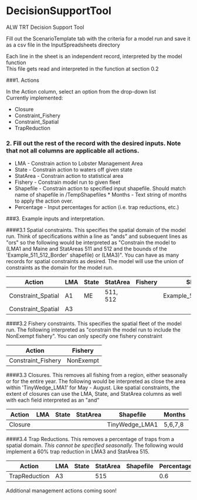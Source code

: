 # DecisionSupportTool
ALW TRT Decision Support Tool


Fill out the ScenarioTemplate tab with the criteria for a model run and save it as a csv file in the InputSpreadsheets directory								
								
Each line in the sheet is an independent record, interpreted by the model function								
This file gets read and interpreted in the function at section 0.2								
								
###1. Actions

In the Action column, select an option from the drop-down list								
Currently implemented: 
*	Closure
*	Constraint_Fishery
*	Constraint_Spatial
*	TrapReduction
								
### 2. Fill out the rest of the record with the desired inputs. Note that not all columns are applicable all actions.

*	LMA	- Constrain action to Lobster Management Area						
*	State	- Constrain action to waters off given state						
*	StatArea - Constrain action to statistical area						
*	Fishery - Constrain model run to given fleet						
*	Shapefile - Constrain action to specified input shapefile. Should match name of shapefile in /TempShapefiles	*	Months - Text string of months to apply the action over.						
*	Percentage - Input percentages for action (i.e. trap reductions, etc.)						


###3. Example inputs and interpretation.

####3.1 Spatial constraints.
This specifies the spatial domain of the model run. Think of specifications within a line as "ands" and subsequent lines as "ors" so the following would be interpreted as "Constrain the model to (LMA1 and Maine and StatAreas 511 and 512 and the bounds of the 'Example_511_512_Border' shapefile) or (LMA3)". You can have as many records for spatial constraints as desired. The model will use the union of constraints as the domain for the model run.

| Action             | LMA | State | StatArea | Fishery | Shapefile              |
|--------------------|-----|-------|----------|---------|------------------------|
| Constraint_Spatial | A1  | ME    | 511, 512 |         | Example_511_512_Border |
| Constraint_Spatial | A3  |       |          |         |                        |
####3.2 Fishery constraints. 
This specifies the spatial fleet of the model run. The following interpreted as "constrain the model run to include the NonExempt fishery". You can only specify one fishery constraint							
								
| Action             | Fishery   |
|--------------------|-----------|
| Constraint_Fishery | NonExempt |

								
####3.3 Closures. 
This removes all fishing from a region, either seasonally or for the entire year. The following would be interpreted as close the area within 'TinyWedge_LMA1' for May - August. Like spatial constraints, the extent of closures can use the LMA, State, and StatArea columns as well with each field interpreted as an "and"

| Action  | LMA | State | StatArea | Shapefile      | Months  |
|---------|-----|-------|----------|----------------|---------|
| Closure |     |       |          | TinyWedge_LMA1 | 5,6,7,8 |
								
####3.4 Trap Reductions.
This removes a percentage of traps from a spatial domain. *This cannot be specified seasonally.* The following would implement a 60% trap reduction in LMA3 and StatArea 515.
								
| Action        | LMA | State | StatArea | Shapefile | Percentage |
|---------------|-----|-------|----------|-----------|------------|
| TrapReduction | A3  |       | 515      |           | 0.6        |

Additional management actions coming soon!								